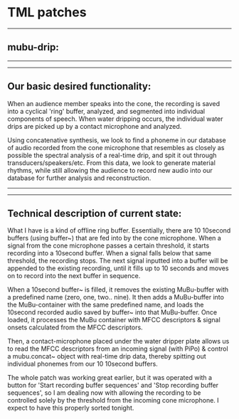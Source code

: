 # TML patches

------------------
mubu-drip:
------------------

------------------
------------------
Our basic desired functionality:
------------------

When an audience member speaks into the cone, the recording is saved into a cyclical 'ring' buffer, analyzed, and segmented into individual components of speech. When water dripping occurs, the individual water drips are picked up by a contact microphone and analyzed.

Using concatenative synthesis, we look to find a phoneme in our database of audio recorded from the cone microphone that resembles as closely as possible the spectral analysis of a real-time drip, and spit it out through transducers/speakers/etc. From this data, we look to generate material rhythms, while still allowing the audience to record new audio into our database for further analysis and reconstruction.

------------------
------------------
Technical description of current state:
------------------


What I have is a kind of offline ring buffer. Essentially, there are 10 10second buffers (using buffer~) that are fed into by the cone microphone. When a signal from the cone microphone passes a certain threshold, it starts recording into a 10second buffer. When a signal falls below that same threshold, the recording stops. The next signal inputted into a buffer will be appended to the existing recording, until it fills up to 10 seconds and moves on to record into the next buffer in sequence.

When a 10second buffer~ is filled, it removes the existing MuBu-buffer with a predefined name (zero, one, two.. nine). It then adds a MuBu-buffer into the MuBu-container with the same predefined name, and loads the 10second recorded audio saved by buffer~ into that MuBu-buffer. Once loaded, it processes the MuBu container with MFCC descriptors & signal onsets calculated from the MFCC descriptors.

Then, a contact-microphone placed under the water dripper plate allows us to read the MFCC descriptors from an incoming signal (with PiPo) & control a mubu.concat~ object with real-time drip data, thereby spitting out individual phonemes from our 10 10second buffers.

The whole patch was working great earlier, but it was operated with a button for 'Start recording buffer sequences' and 'Stop recording buffer sequences', so I am dealing now with allowing the recording to be controlled solely by the threshold from the incoming cone microphone. I expect to have this properly sorted tonight.

